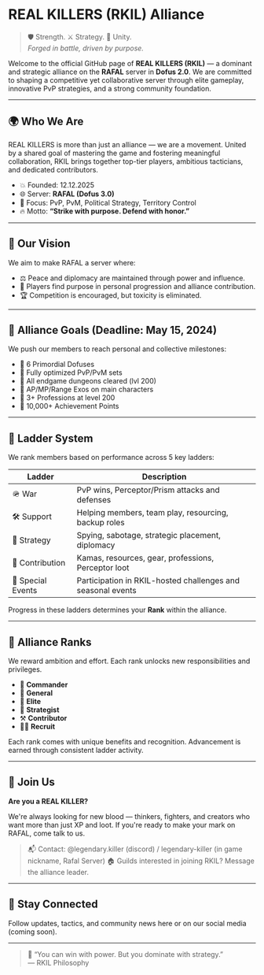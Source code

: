 # REAL KILLERS (RKIL) Alliance

> 🛡️ Strength. ⚔️ Strategy. 🧠 Unity.  
> _Forged in battle, driven by purpose._

Welcome to the official GitHub page of **REAL KILLERS (RKIL)** — a dominant and strategic alliance on the **RAFAL** server in **Dofus 2.0**. We are committed to shaping a competitive yet collaborative server through elite gameplay, innovative PvP strategies, and a strong community foundation.

---

## 🌍 Who We Are

REAL KILLERS is more than just an alliance — we are a movement. United by a shared goal of mastering the game and fostering meaningful collaboration, RKIL brings together top-tier players, ambitious tacticians, and dedicated contributors.

- 💥 Founded: 12.12.2025
- 🌐 Server: **RAFAL (Dofus 3.0)**
- 🧠 Focus: PvP, PvM, Political Strategy, Territory Control
- 🔥 Motto: **“Strike with purpose. Defend with honor.”**

---

## 🎯 Our Vision

We aim to make RAFAL a server where:
- ⚖️ Peace and diplomacy are maintained through power and influence.
- 🧭 Players find purpose in personal progression and alliance contribution.
- 🏆 Competition is encouraged, but toxicity is eliminated.

---

## 📜 Alliance Goals (Deadline: May 15, 2024)

We push our members to reach personal and collective milestones:

- 🔹 6 Primordial Dofuses
- 🔹 Fully optimized PvP/PvM sets
- 🔹 All endgame dungeons cleared (lvl 200)
- 🔹 AP/MP/Range Exos on main characters
- 🔹 3+ Professions at level 200
- 🔹 10,000+ Achievement Points

---

## 🧩 Ladder System

We rank members based on performance across 5 key ladders:

| Ladder            | Description                                                  |
|-------------------|--------------------------------------------------------------|
| 🪖 War             | PvP wins, Perceptor/Prism attacks and defenses               |
| 🛠️ Support         | Helping members, team play, resourcing, backup roles         |
| 🧠 Strategy         | Spying, sabotage, strategic placement, diplomacy             |
| 💎 Contribution     | Kamas, resources, gear, professions, Perceptor loot          |
| 🎉 Special Events   | Participation in RKIL-hosted challenges and seasonal events |

Progress in these ladders determines your **Rank** within the alliance.

---

## 🧱 Alliance Ranks

We reward ambition and effort. Each rank unlocks new responsibilities and privileges.

- 🥇 **Commander**
- 🥈 **General**
- 🥉 **Elite**
- 🧙 **Strategist**
- ⚒️ **Contributor**
- 🧑‍🚀 **Recruit**

Each rank comes with unique benefits and recognition. Advancement is earned through consistent ladder activity.

---

## 🔗 Join Us

**Are you a REAL KILLER?**

We're always looking for new blood — thinkers, fighters, and creators who want more than just XP and loot. If you're ready to make your mark on RAFAL, come talk to us.

> 📬 Contact: @legendary.killer (discord) / legendary-killer (in game nickname, Rafal Server) 
> 🏠 Guilds interested in joining RKIL? Message the alliance leader.

---

## 💬 Stay Connected

Follow updates, tactics, and community news here or on our social media (coming soon).

---

> 🧠 “You can win with power. But you dominate with strategy.”  
> — RKIL Philosophy
